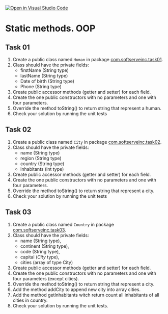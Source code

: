 [![Open in Visual Studio Code](https://classroom.github.com/assets/open-in-vscode-f059dc9a6f8d3a56e377f745f24479a46679e63a5d9fe6f495e02850cd0d8118.svg)](https://classroom.github.com/online_ide?assignment_repo_id=6727012&assignment_repo_type=AssignmentRepo)
# Static methods. OOP

## Task 01

1. Create a public class named `Human` in package [com.softserveinc.task01](src/main/java/com/softserveinc/task01).
2. Class should have the private fields:
    - firstName (String type)
    - lastName (String type)
    - Date of birth (String type)
    - Phone (String type)
3. Create public accessor methods (getter and setter) for each field.
4. Create the one public constructors with no parameters and one with four parameters.
5. Override the method toString() to return string that represent a human.
6. Check your solution by running the unit tests

## Task 02

1. Create a public class named `City` in package [com.softserveinc.task02](src/main/java/com/softserveinc/task02).
2. Class should have the private fields:
    - name (String type)
    - region (String type)
    - country (String type)
    - inhabitants (int type)
3. Create public accessor methods (getter and setter) for each field.
4. Create the one public constructors with no parameters and one with four parameters.
5. Override the method toString() to return string that represent a city.
6. Check your solution by running the unit tests

## Task 03

1. Create a public class named `Country` in package [com.softserveinc.task03](src/main/java/com/softserveinc/task03).
2. Class should have the private fields:
    - name (String type),
    - continent (String type),
    - code (String type),
    - capital (*City* type),
    - cities (array of type City)
3. Create public accessor methods (getter and setter) for each field.
4. Create the one public constructors with no parameters and one with four parameters (except cities).
5. Override the method toString() to return string that represent a city.
6. Add the method addCity to append new city into array cities.
7. Add the method getInhabitants witch return count all inhabitants of all cities in country.
8. Check your solution by running the unit tests.
